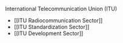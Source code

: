 International Telecommunication Union (ITU)

- [[ITU Radiocommunication Sector]]
- [[ITU Standardization Sector]]
- [[ITU Development Sector]]